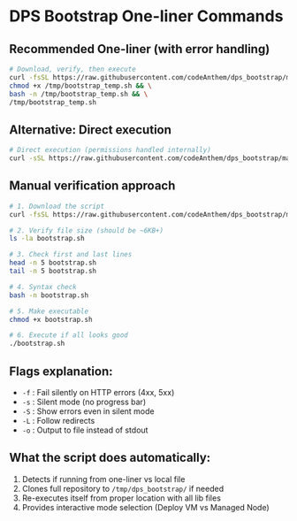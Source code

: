# DPS Bootstrap One-liner Commands

## Recommended One-liner (with error handling)

```bash
# Download, verify, then execute
curl -fsSL https://raw.githubusercontent.com/codeAnthem/dps_bootstrap/main/bootstrap.sh -o /tmp/bootstrap_temp.sh && \
chmod +x /tmp/bootstrap_temp.sh && \
bash -n /tmp/bootstrap_temp.sh && \
/tmp/bootstrap_temp.sh
```

## Alternative: Direct execution

```bash
# Direct execution (permissions handled internally)
curl -sSL https://raw.githubusercontent.com/codeAnthem/dps_bootstrap/main/bootstrap.sh | bash
```

## Manual verification approach

```bash
# 1. Download the script
curl -fsSL https://raw.githubusercontent.com/codeAnthem/dps_bootstrap/main/bootstrap.sh -o bootstrap.sh

# 2. Verify file size (should be ~6KB+)
ls -la bootstrap.sh

# 3. Check first and last lines
head -n 5 bootstrap.sh
tail -n 5 bootstrap.sh

# 4. Syntax check
bash -n bootstrap.sh

# 5. Make executable
chmod +x bootstrap.sh

# 6. Execute if all looks good
./bootstrap.sh
```

## Flags explanation:
- `-f` : Fail silently on HTTP errors (4xx, 5xx)
- `-s` : Silent mode (no progress bar)
- `-S` : Show errors even in silent mode  
- `-L` : Follow redirects
- `-o` : Output to file instead of stdout

## What the script does automatically:
1. Detects if running from one-liner vs local file
2. Clones full repository to `/tmp/dps_bootstrap/` if needed
3. Re-executes itself from proper location with all lib files
4. Provides interactive mode selection (Deploy VM vs Managed Node)
